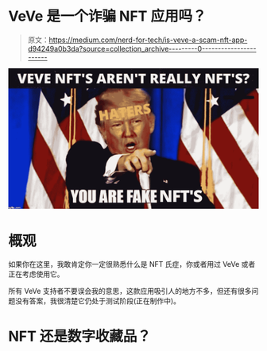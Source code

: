 # VeVe 是一个诈骗 NFT 应用吗？

> 原文：<https://medium.com/nerd-for-tech/is-veve-a-scam-nft-app-d94249a0b3da?source=collection_archive---------0----------------------->

![](img/f9734315ec7b1d6a0163399bac404e51.png)

# 概观

如果你在这里，我敢肯定你一定很熟悉什么是 NFT 氏症，你或者用过 VeVe 或者正在考虑使用它。

所有 VeVe 支持者不要误会我的意思，这款应用吸引人的地方不多，但还有很多问题没有答案，我很清楚它仍处于测试阶段(正在制作中)。

# NFT 还是数字收藏品？